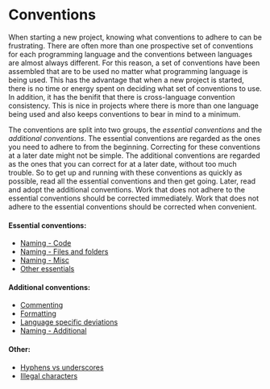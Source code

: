 # Conventions

When starting a new project, knowing what conventions to adhere to can be
frustrating. There are often more than one prospective set of conventions for
each programming language and the conventions between languages are almost
always different. For this reason, a set of conventions have been assembled that
are to be used no matter what programming language is being used. This has the
advantage that when a new project is started, there is no time or energy spent
on deciding what set of conventions to use. In addition, it has the benifit that
there is cross-language convention consistency. This is nice in projects where
there is more than one language being used and also keeps conventions to bear in
mind to a minimum.

The conventions are split into two groups, the _essential conventions_ and the
_additional conventions_. The essential conventions are regarded as the ones you
need to adhere to from the beginning. Correcting for these conventions at a
later date might not be simple. The additional conventions are regarded as the
ones that you can correct for at a later date, without too much trouble. So to
get up and running with these conventions as quickly as possible, read all the
essential conventions and then get going. Later, read and adopt the additional
conventions. Work that does not adhere to the essential conventions should be
corrected immediately. Work that does not adhere to the essential conventions
should be corrected when convenient. 

#### Essential conventions:

- [Naming - Code](Naming%20-%20Code.md)
- [Naming - Files and folders](Naming%20-%20Files%20and%20folders.md)
- [Naming - Misc](Naming%20-%20Misc.md)
- [Other essentials](Other%20essentials.md)

#### Additional conventions:

- [Commenting](Commenting.md)
- [Formatting](Formatting.md)
- [Language specific deviations](Language%20specific%20deviations.md)
- [Naming - Additional](Naming%20-%20Additional.md)

#### Other:

- [Hyphens vs underscores](Hyphens%20vs%20underscores.md)
- [Illegal characters](Illegal%20characters.md)
